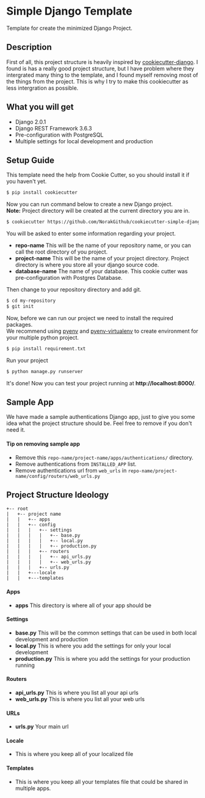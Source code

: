 # Simple Django Template
Template for create the minimized Django Project.


## Description
First of all, this project structure is heavily inspired by [cookiecutter-django](https://github.com/pydanny/cookiecutter-django). I found is has a really good project structure, but I have problem where they intergrated many thing to the template, and I found myself removing most of the things from the project. This is why I try to make this cookiecutter as less intergration as possible.


## What you will get
- Django 2.0.1
- Django REST Framework 3.6.3
- Pre-configuration with PostgreSQL
- Multiple settings for local development and production


## Setup Guide

This template need the help from Cookie Cutter, so you should install it if you haven't yet.
```bash
$ pip install cookiecutter
```


Now you can run command below to create a new Django project.  
**Note:** Project directory will be created at the current directory you are in.
```bash
$ cookiecutter https://github.com/NorakGithub/cookiecutter-simple-django
```


You will be asked to enter some information regarding your project.
- **repo-name** This will be the name of your repository name, or you can call the root directory of you project.
- **project-name** This will be the name of your project directory. Project directory is where you store all your django source code.
- **database-name** The name of your database. This cookie cutter was pre-configuration with Postgres Database.


Then change to your repository directory and add git.
```bash
$ cd my-repository
$ git init
```


Now, before we can run our project we need to install the required packages.  
We recommend using [pyenv](https://github.com/pyenv/pyenv) and [pyenv-virtualenv](https://github.com/pyenv/pyenv-virtualenv) to create environment for your multiple python project.
```bash
$ pip install requirement.txt
```


Run your project
```bash
$ python manage.py runserver
```

It's done! Now you can test your project running at **http://localhost:8000/**.


## Sample App
We have made a sample authentications Django app, just to give you some idea what the project structure should be. Feel free to remove if you don't need it.


#### Tip on removing sample app
- Remove this `repo-name/project-name/apps/authentications/` directory.
- Remove authentications from `INSTALLED_APP` list.
- Remove authentications url from `web_urls` in `repo-name/project-name/config/routers/web_urls.py`


## Project Structure Ideology
```
+-- root
|   +-- project name
|   |   +-- apps
|   |   +-- config
|   |   |   +-- settings
|   |   |   |   +-- base.py
|   |   |   |   +-- local.py
|   |   |   |   +-- production.py
|   |   |   +-- routers
|   |   |   |   +-- api_urls.py
|   |   |   |   +-- web_urls.py
|   |   |   +-- urls.py
|   |   +---locale
|   |   +---templates
```
#### Apps
- **apps** This directory is where all of your app should be


#### Settings
- **base.py** This will be the common settings that can be used in both local development and production
- **local.py** This is where you add the settings for only your local development
- **production.py** This is where you add the settings for your production running

#### Routers
 - **api_urls.py** This is where you list all your api urls
 - **web_urls.py** This is where you list all your web urls
 
#### URLs
- **urls.py** Your main url

#### Locale
- This is where you keep all of your localized file

#### Templates
- This is where you keep all your templates file that could be shared in multiple apps.
